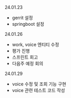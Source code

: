 24.01.23
- gerrit 설정
- springboot 설정

24.01.26
- work, voice 엔티티 수정
- 평가 진행
- 스프린트 회고
- 다음주 예정 회의

24.01.29
- voice 수정 및 조회 기능 구현
- voice 관련 테스트 코드 작성